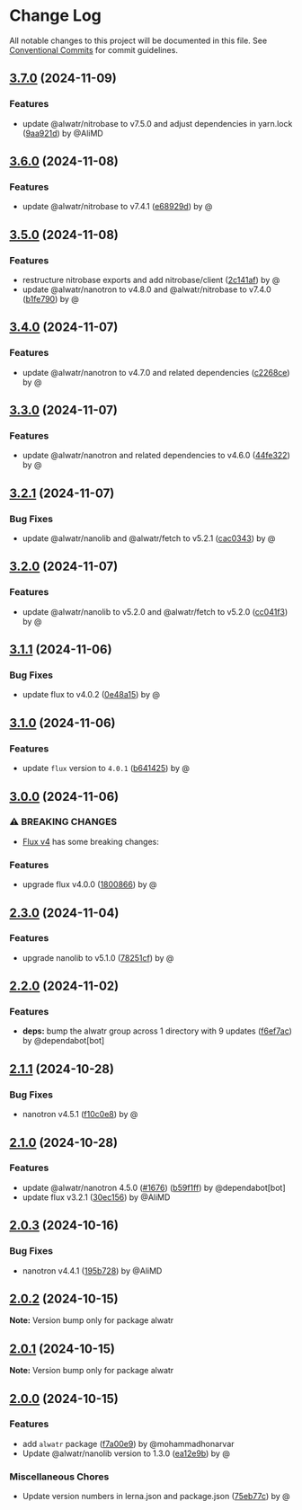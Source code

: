# Change Log

All notable changes to this project will be documented in this file.
See [Conventional Commits](https://conventionalcommits.org) for commit guidelines.

## [3.7.0](https://github.com/Alwatr/alwatr/compare/v3.6.0...v3.7.0) (2024-11-09)

### Features

* update @alwatr/nitrobase to v7.5.0 and adjust dependencies in yarn.lock ([9aa921d](https://github.com/Alwatr/alwatr/commit/9aa921df5f67d83c598d919b670a592d6de61e9e)) by @AliMD

## [3.6.0](https://github.com/Alwatr/alwatr/compare/v3.5.0...v3.6.0) (2024-11-08)

### Features

* update @alwatr/nitrobase to v7.4.1 ([e68929d](https://github.com/Alwatr/alwatr/commit/e68929d7e051393d1f1088e72055ba4c76030d33)) by @

## [3.5.0](https://github.com/Alwatr/alwatr/compare/v3.4.0...v3.5.0) (2024-11-08)

### Features

* restructure nitrobase exports and add nitrobase/client ([2c141af](https://github.com/Alwatr/alwatr/commit/2c141afd98ef7a772de89676561a184d0edd7497)) by @
* update @alwatr/nanotron to v4.8.0 and @alwatr/nitrobase to v7.4.0 ([b1fe790](https://github.com/Alwatr/alwatr/commit/b1fe790ebbb62ca91240fff465fb8acbe0b0dd95)) by @

## [3.4.0](https://github.com/Alwatr/alwatr/compare/v3.3.0...v3.4.0) (2024-11-07)

### Features

* update @alwatr/nanotron to v4.7.0 and related dependencies ([c2268ce](https://github.com/Alwatr/alwatr/commit/c2268ce77f97bd2615a0a0af473edc4230da9259)) by @

## [3.3.0](https://github.com/Alwatr/alwatr/compare/v3.2.1...v3.3.0) (2024-11-07)

### Features

* update @alwatr/nanotron and related dependencies to v4.6.0 ([44fe322](https://github.com/Alwatr/alwatr/commit/44fe3227a5eeed5012a8c98ccb8187b9b49253d5)) by @

## [3.2.1](https://github.com/Alwatr/alwatr/compare/v3.2.0...v3.2.1) (2024-11-07)

### Bug Fixes

* update @alwatr/nanolib and @alwatr/fetch to v5.2.1 ([cac0343](https://github.com/Alwatr/alwatr/commit/cac03435f9b6b990b13541c2d055ff429b9bb056)) by @

## [3.2.0](https://github.com/Alwatr/alwatr/compare/v3.1.1...v3.2.0) (2024-11-07)

### Features

* update @alwatr/nanolib to v5.2.0 and @alwatr/fetch to v5.2.0 ([cc041f3](https://github.com/Alwatr/alwatr/commit/cc041f37ea291ce9d7ba8178cac498c2fdca223f)) by @

## [3.1.1](https://github.com/Alwatr/alwatr/compare/v3.1.0...v3.1.1) (2024-11-06)

### Bug Fixes

* update flux to v4.0.2 ([0e48a15](https://github.com/Alwatr/alwatr/commit/0e48a15b43613c8a43f72b1dc191516ab382c638)) by @

## [3.1.0](https://github.com/Alwatr/alwatr/compare/v3.0.0...v3.1.0) (2024-11-06)

### Features

* update `flux` version to `4.0.1` ([b641425](https://github.com/Alwatr/alwatr/commit/b641425cb09abf5bae623a1d4e679e05d8a553eb)) by @

## [3.0.0](https://github.com/Alwatr/alwatr/compare/v2.3.0...v3.0.0) (2024-11-06)

### ⚠ BREAKING CHANGES

* [Flux v4](https://github.com/Alwatr/flux/releases/tag/v4.0.0) has some breaking changes:

### Features

* upgrade flux v4.0.0 ([1800866](https://github.com/Alwatr/alwatr/commit/1800866e867f4a0d90880d130f4d81b4114e66ef)) by @

## [2.3.0](https://github.com/Alwatr/alwatr/compare/v2.2.0...v2.3.0) (2024-11-04)

### Features

* upgrade nanolib to v5.1.0 ([78251cf](https://github.com/Alwatr/alwatr/commit/78251cfc4123516f6f028912597206777ee3b762)) by @

## [2.2.0](https://github.com/Alwatr/alwatr/compare/v2.1.1...v2.2.0) (2024-11-02)

### Features

* **deps:** bump the alwatr group across 1 directory with 9 updates ([f6ef7ac](https://github.com/Alwatr/alwatr/commit/f6ef7ac8fee35ce26722928cb3a255eb7b3870b5)) by @dependabot[bot]

## [2.1.1](https://github.com/Alwatr/alwatr/compare/v2.1.0...v2.1.1) (2024-10-28)

### Bug Fixes

* nanotron v4.5.1 ([f10c0e8](https://github.com/Alwatr/alwatr/commit/f10c0e87167e639f9874b69101aec8f46555cbc8)) by @

## [2.1.0](https://github.com/Alwatr/alwatr/compare/v2.0.3...v2.1.0) (2024-10-28)

### Features

* update @alwatr/nanotron 4.5.0 ([#1676](https://github.com/Alwatr/alwatr/issues/1676)) ([b59f1ff](https://github.com/Alwatr/alwatr/commit/b59f1ffced648630d14f0d197efc3ae3f9d89575)) by @dependabot[bot]
* update flux v3.2.1 ([30ec156](https://github.com/Alwatr/alwatr/commit/30ec156ed8ee72c6e69c95a40049a549a7d3c239)) by @AliMD

## [2.0.3](https://github.com/Alwatr/alwatr/compare/v2.0.2...v2.0.3) (2024-10-16)

### Bug Fixes

* nanotron v4.4.1 ([195b728](https://github.com/Alwatr/alwatr/commit/195b72833352a5c3a3af2e53210ffc300f886e04)) by @AliMD

## [2.0.2](https://github.com/Alwatr/alwatr/compare/v2.0.1...v2.0.2) (2024-10-15)

**Note:** Version bump only for package alwatr

## [2.0.1](https://github.com/Alwatr/alwatr/compare/v2.0.0...v2.0.1) (2024-10-15)

**Note:** Version bump only for package alwatr

## [2.0.0](https://github.com/Alwatr/alwatr/compare/v1.1.2...v2.0.0) (2024-10-15)

### Features

* add `alwatr` package ([f7a00e9](https://github.com/Alwatr/alwatr/commit/f7a00e9fc949ad83013be1b3e21013090afe09ab)) by @mohammadhonarvar
* Update @alwatr/nanolib version to 1.3.0 ([ea12e9b](https://github.com/Alwatr/alwatr/commit/ea12e9b56374a19fe54b81f7a815a56575c9c11d)) by @

### Miscellaneous Chores

* Update version numbers in lerna.json and package.json ([75eb77c](https://github.com/Alwatr/alwatr/commit/75eb77c3882b06719d402c8b53a5c229d9b475bd)) by @
